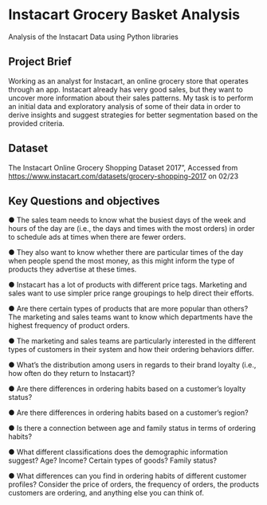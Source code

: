 # Instacart Grocery Basket Analysis
Analysis of the Instacart Data using Python libraries

## Project Brief
Working as an analyst for Instacart, an online grocery store that operates through an app. Instacart already has very good sales, but they want to uncover more information about their sales patterns. My task is to perform an initial data and exploratory analysis of some of their data in order to derive insights and suggest strategies for better segmentation based on the provided criteria.


## Dataset
The Instacart Online Grocery Shopping Dataset 2017”, Accessed from https://www.instacart.com/datasets/grocery-shopping-2017 on 02/23


## Key Questions and objectives
● The sales team needs to know what the busiest days of the week and hours of the day
are (i.e., the days and times with the most orders) in order to schedule ads at times
when there are fewer orders.

● They also want to know whether there are particular times of the day when people spend
the most money, as this might inform the type of products they advertise at these times.

● Instacart has a lot of products with different price tags. Marketing and sales want to use
simpler price range groupings to help direct their efforts.

● Are there certain types of products that are more popular than others? The marketing
and sales teams want to know which departments have the highest frequency of product
orders.

● The marketing and sales teams are particularly interested in the different types of
customers in their system and how their ordering behaviors differ.

● What’s the distribution among users in regards to their brand loyalty (i.e., how
often do they return to Instacart)?

● Are there differences in ordering habits based on a customer’s loyalty status?

● Are there differences in ordering habits based on a customer’s region?

● Is there a connection between age and family status in terms of ordering habits?

● What different classifications does the demographic information suggest? Age?
Income? Certain types of goods? Family status?

● What differences can you find in ordering habits of different customer profiles?
Consider the price of orders, the frequency of orders, the products customers are
ordering, and anything else you can think of.
